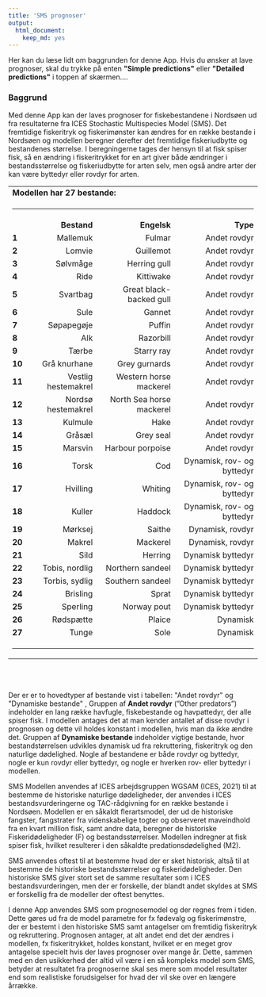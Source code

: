 ```yaml
---
title: 'SMS prognoser'
output:
  html_document:
    keep_md: yes
---
```



Her kan du læse lidt om baggrunden for denne App. Hvis du ønsker at lave prognoser, skal du trykke på enten **"Simple predictions"** eller **"Detailed predictions"** i toppen af skærmen.... 

### Baggrund
Med denne App kan der laves prognoser for fiskebestandene i Nordsøen ud fra resultaterne fra ICES Stochastic Multispecies Model (SMS). Det fremtidige fiskeritryk og fiskerimønster kan ændres for en række bestande i Nordsøen og modellen beregner derefter det fremtidige fiskeriudbytte og bestandenes størrelse. I beregningerne tages der hensyn til at fisk spiser fisk, så en ændring i fiskeritrykket for en art giver både ændringer i bestandsstørrelse og fiskeriudbytte for arten selv, men også andre arter der kan være byttedyr eller rovdyr for arten.




<!--html_preserve--><table width="70%">
<tr><td colspan=4><b>Modellen har 27 bestande:</td></tr>
<tr><td colspan=4><hr noshade></td></tr>
<tr> <td align=left><b></b></td> <td align=right><b>Bestand</b></td>	<td align=right><b>Engelsk</b></td>	<td align=right><b>Type</b></td> </tr>
<tr> <td align=left><b>1</b></td><td align=right>Mallemuk</td>	<td align=right>Fulmar</td>	<td align=right>Andet rovdyr</td></tr>
<tr> <td align=left><b>2</b></td><td align=right>Lomvie</td>	<td align=right>Guillemot</td>	<td align=right>Andet rovdyr</td></tr>
<tr> <td align=left><b>3</b></td><td align=right>Sølvmåge</td>	<td align=right>Herring gull</td>	<td align=right>Andet rovdyr</td></tr>
<tr> <td align=left><b>4</b></td><td align=right>Ride</td>	<td align=right>Kittiwake</td>	<td align=right>Andet rovdyr</td></tr>
<tr> <td align=left><b>5</b></td><td align=right>Svartbag</td>	<td align=right>Great black-backed gull</td>	<td align=right>Andet rovdyr</td></tr>
<tr> <td align=left><b>6</b></td><td align=right>Sule</td>	<td align=right>Gannet</td>	<td align=right>Andet rovdyr</td></tr>
<tr> <td align=left><b>7</b></td><td align=right>Søpapegøje</td>	<td align=right>Puffin</td>	<td align=right>Andet rovdyr</td></tr>
<tr> <td align=left><b>8</b></td><td align=right>Alk</td>	<td align=right>Razorbill</td>	<td align=right>Andet rovdyr</td></tr>
<tr> <td align=left><b>9</b></td><td align=right>Tærbe</td>	<td align=right>Starry ray</td>	<td align=right>Andet rovdyr</td></tr>
<tr> <td align=left><b>10</b></td><td align=right>Grå knurhane</td>	<td align=right>Grey gurnards</td>	<td align=right>Andet rovdyr</td></tr>
<tr> <td align=left><b>11</b></td><td align=right>Vestlig hestemakrel</td>	<td align=right>Western horse mackerel</td>	<td align=right>Andet rovdyr</td></tr>
<tr> <td align=left><b>12</b></td><td align=right>Nordsø hestemakrel</td>	<td align=right>North Sea horse mackerel</td>	<td align=right>Andet rovdyr</td></tr>
<tr> <td align=left><b>13</b></td><td align=right>Kulmule</td>	<td align=right>Hake</td>	<td align=right>Andet rovdyr</td></tr>
<tr> <td align=left><b>14</b></td><td align=right>Gråsæl</td>	<td align=right>Grey seal</td>	<td align=right>Andet rovdyr</td></tr>
<tr> <td align=left><b>15</b></td><td align=right>Marsvin</td>	<td align=right>Harbour porpoise</td>	<td align=right>Andet rovdyr</td></tr>
<tr> <td align=left><b>16</b></td><td align=right>Torsk</td>	<td align=right>Cod</td>	<td align=right>Dynamisk, rov- og byttedyr</td></tr>
<tr> <td align=left><b>17</b></td><td align=right>Hvilling</td>	<td align=right>Whiting</td>	<td align=right>Dynamisk, rov- og byttedyr</td></tr>
<tr> <td align=left><b>18</b></td><td align=right>Kuller</td>	<td align=right>Haddock</td>	<td align=right>Dynamisk, rov- og byttedyr</td></tr>
<tr> <td align=left><b>19</b></td><td align=right>Mørksej</td>	<td align=right>Saithe</td>	<td align=right>Dynamisk, rovdyr</td></tr>
<tr> <td align=left><b>20</b></td><td align=right>Makrel</td>	<td align=right>Mackerel</td>	<td align=right>Dynamisk, rovdyr</td></tr>
<tr> <td align=left><b>21</b></td><td align=right>Sild</td>	<td align=right>Herring</td>	<td align=right>Dynamisk byttedyr</td></tr>
<tr> <td align=left><b>22</b></td><td align=right>Tobis, nordlig</td>	<td align=right>Northern sandeel</td>	<td align=right>Dynamisk byttedyr</td></tr>
<tr> <td align=left><b>23</b></td><td align=right>Torbis, sydlig</td>	<td align=right>Southern sandeel</td>	<td align=right>Dynamisk byttedyr</td></tr>
<tr> <td align=left><b>24</b></td><td align=right>Brisling</td>	<td align=right>Sprat</td>	<td align=right>Dynamisk byttedyr</td></tr>
<tr> <td align=left><b>25</b></td><td align=right>Sperling</td>	<td align=right>Norway pout</td>	<td align=right>Dynamisk byttedyr</td></tr>
<tr> <td align=left><b>26</b></td><td align=right>Rødspætte</td>	<td align=right>Plaice</td>	<td align=right>Dynamisk</td></tr>
<tr> <td align=left><b>27</b></td><td align=right>Tunge</td>	<td align=right>Sole</td>	<td align=right>Dynamisk</td></tr>
<tr><td colspan=4><hr noshade></td></tr>
</table><br>
<!--/html_preserve-->
<br>

Der er er to hovedtyper af bestande vist i tabellen: "Andet rovdyr" og "Dynamiske bestande" , Gruppen af **Andet rovdyr** (”Other predators”) indeholder en lang række havfugle, fiskebestande og havpattedyr, der alle spiser fisk. I modellen antages det at man kender antallet af disse rovdyr i prognosen og dette vil holdes konstant i modellen, hvis man da ikke ændre det. Gruppen af **Dynamiske bestande** indeholder vigtige bestande, hvor bestandstørrelsen udvikles dynamisk ud fra rekruttering, fiskeritryk og den naturlige dødelighed. Nogle af bestandene er både rovdyr og byttedyr, nogle er kun rovdyr eller byttedyr, og nogle er hverken rov- eller byttedyr i modellen. 

SMS Modellen anvendes af ICES arbejdsgruppen WGSAM (ICES, 2021) til at bestemme de historiske naturlige dødeligheder, der anvendes i ICES bestandsvurderingerne og TAC-rådgivning for en række bestande i Nordsøen. Modellen er en såkaldt flerartsmodel, der ud de historiske fangster, fangstrater fra videnskabelige togter og observeret maveindhold fra en kvart million fisk, samt andre data, beregner de historiske Fiskeridødeligheder (F) og bestandsstørrelser. Modellen indregner at fisk spiser fisk, hvilket resulterer i den såkaldte predationsdødelighed (M2). 

SMS anvendes oftest til at bestemme hvad der er sket historisk, altså til at bestemme de historiske bestandsstørrelser og fiskeridødeligheder. Den historiske SMS giver stort set de samme resultater som i ICES bestandsvurderingen, men der er forskelle, der blandt andet skyldes at SMS er forskellig fra de modeller der oftest benyttes. 

I denne App anvendes SMS som prognosemodel og der regnes frem i tiden. Dette gøres ud fra de model parametre for fx fødevalg og fiskerimønstre, der er bestemt i den historiske SMS samt antagelser om fremtidig fiskeritryk og rekruttering. Prognosen antager, at alt andet end det der ændres i modellen, fx fiskeritrykket, holdes konstant, hvilket er en meget grov antagelse specielt hvis der laves prognoser over mange år. Dette, sammen med en den usikkerhed der altid vil være i en så kompleks model som SMS, betyder at resultatet fra prognoserne skal ses mere som model resultater end som realistiske forudsigelser for hvad der vil ske over en længere årrække.
